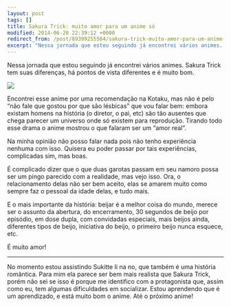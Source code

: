 ```yaml
---
layout: post
tags: []
title: Sakura Trick: muito amor para um anime só
modified: 2014-06-20 22:39:12 +0000
redirect_from: /post/89399255584/sakura-trick-muito-amor-para-um-anime-só/,/post/89399255584/
excerpt: "Nessa jornada que estou seguindo já encontrei vários animes. Sakura Trick tem suas diferenças, há pontos de vista diferentes e é muito bom."
---
```


Nessa jornada que estou seguindo já encontrei vários animes. Sakura
Trick tem suas diferenças, há pontos de vista diferentes e é muito bom.

![](http://33.media.tumblr.com/dafdf0fd257972192fb35524cf4ebc8a/tumblr_inline_n7ho799btM1qju32f.png)

Encontrei esse anime por uma recomendação na Kotaku, mas não é pelo “não
fale que gostou por que são lésbicas” que vou falar bem: embora existam
homens na história (o diretor, o pai, etc) são tão ausentes que chega
parecer um universo onde só existem para reprodução. Tirando todo esse
drama o anime mostrou o que falaram ser um “amor real”.

Na minha opinião não posso falar nada pois não tenho experiência nenhuma
com isso. Quisera eu poder passar por tais experiências, complicadas
sim, mas boas.

É complicado dizer que o que duas garotas passam em seu namoro possa ser
um pingo parecido com a realidade, mas vejo isso. Ora, o relacionamento
delas não ser bem aceito, elas se amarem muito como sempre faz o pessoal
da idade delas, e tudo mais.

E o mais importante da história: beijar é a melhor coisa do mundo,
merece ser o assunto da abertura, do encerramento, 30 segundos de beijo
por episódio, em dose dupla, com convidadas especiais, mais beijos
ainda, diferentes tipos de beijo, iniciativa do beijo, o primeiro beijo
nunca esquece, etc.

É muito amor!

------------------------------------------------------------------------

No momento estou assistindo Sukitte Ii na no, que também é uma história
romântica. Para mim ela parece ser bem mais realista que Sakura Trick,
porém não sei se isso é porque me identifico com a protagonista que,
assim como eu, tem algumas dificuldades em socializar. Estou aprendendo
que é um aprendizado, e está muito bom o anime. Até o próximo anime!

